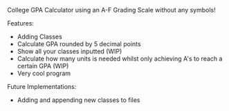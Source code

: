 College GPA Calculator using an A-F Grading Scale without any symbols!

Features:
 - Adding Classes
 - Calculate GPA rounded by 5 decimal points
 - Show all your classes inputted (WIP)
 - Calculate how many units is needed whilst only achieving A's to reach a certain GPA (WIP)
 - Very cool program


Future Implementations:
  - Adding and appending new classes to files

